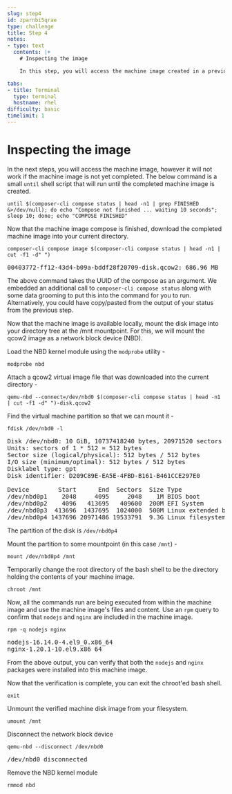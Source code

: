 ```yaml
---
slug: step4
id: zparnbi5qrae
type: challenge
title: Step 4
notes:
- type: text
  contents: |+
    # Inspecting the image

    In this step, you will access the machine image created in a previous step in order to verify that the `nodejs` and `nginx` packages added in earlier steps were added to the resulting machine image.

tabs:
- title: Terminal
  type: terminal
  hostname: rhel
difficulty: basic
timelimit: 1
---
```

# Inspecting the image

In the next steps, you will access the machine image, however it will not work
if the machine image is not yet completed.  The below command is a small
`until` shell script that will run until the completed machine image is created.

```
until $(composer-cli compose status | head -n1 | grep FINISHED &>/dev/null); do echo "Compose not finished ... waiting 10 seconds"; sleep 10; done; echo "COMPOSE FINISHED"
```

Now that the machine image compose is finished, download the completed machine
image into your current directory.

```
composer-cli compose image $(composer-cli compose status | head -n1 | cut -f1 -d" ")
```

<pre class="file">
00403772-ff12-43d4-b09a-bddf28f20709-disk.qcow2: 686.96 MB
</pre>

The above command takes the UUID of the compose as an argument.  We embedded
an additional call to `composer-cli compose status` along with some data
grooming to put this into the command for you to run.  Alternatively, you could
have copy/pasted from the output of your status from the previous step.

Now that the machine image is available locally, mount the disk image into your
directory tree at the /mnt mountpoint. For this, we will mount the qcow2 image
as a network block device (NBD).

Load the NBD kernel module using the `modprobe` utility -

```
modprobe nbd
```

Attach a qcow2 virtual image file that was downloaded into the current directory -

```
qemu-nbd --connect=/dev/nbd0 $(composer-cli compose status | head -n1 | cut -f1 -d" ")-disk.qcow2
```

Find the virtual machine partition so that we can mount it -

```
fdisk /dev/nbd0 -l
```

<pre class="file">
Disk /dev/nbd0: 10 GiB, 10737418240 bytes, 20971520 sectors
Units: sectors of 1 * 512 = 512 bytes
Sector size (logical/physical): 512 bytes / 512 bytes
I/O size (minimum/optimal): 512 bytes / 512 bytes
Disklabel type: gpt
Disk identifier: D209C89E-EA5E-4FBD-B161-B461CCE297E0

Device        Start      End  Sectors  Size Type
/dev/nbd0p1    2048     4095     2048    1M BIOS boot
/dev/nbd0p2    4096   413695   409600  200M EFI System
/dev/nbd0p3  413696  1437695  1024000  500M Linux extended boot
/dev/nbd0p4 1437696 20971486 19533791  9.3G Linux filesystem
</pre>

The partition of the disk is `/dev/nbd0p4`

Mount the partition to some mountpoint (in this case `/mnt`) -

```
mount /dev/nbd0p4 /mnt
```

Temporarily change the root directory of the bash shell to be the directory holding the contents of
your machine image.

```
chroot /mnt
```

Now, all the commands run are being executed from within the machine image
and use the machine image's files and content.  Use an `rpm` query to confirm
that `nodejs` and `nginx` are included in the machine image.

```
rpm -q nodejs nginx
```

<pre class="file">
nodejs-16.14.0-4.el9_0.x86_64
nginx-1.20.1-10.el9.x86_64</pre>

From the above output, you can verify that both the `nodejs` and `nginx` packages were
installed into this machine image.

Now that the verification is complete, you can exit the chroot'ed bash shell.

```
exit
```

Unmount the verified machine disk image from your filesystem.

```
umount /mnt
```

Disconnect the network block device

```
qemu-nbd --disconnect /dev/nbd0
```

<pre class="file">
/dev/nbd0 disconnected
</pre>

Remove the NBD kernel module

```
rmmod nbd
```
